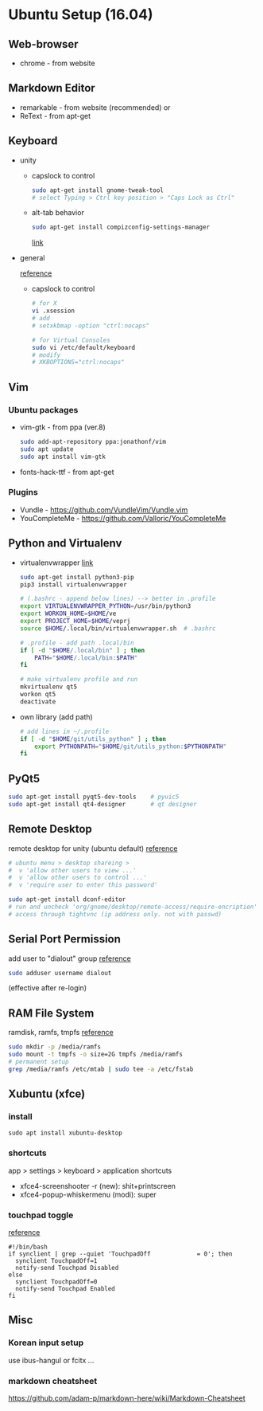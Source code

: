 # Ubuntu Setup (16.04)

## Web-browser
*  chrome - from website


## Markdown Editor
*  remarkable - from website (recommended)
or
*  ReText - from apt-get

## Keyboard
* unity
  * capslock to control
    ```sh
    sudo apt-get install gnome-tweak-tool
    # select Typing > Ctrl key position > "Caps Lock as Ctrl"
    ```
  * alt-tab behavior
    ```sh
    sudo apt-get install compizconfig-settings-manager
    ```
    [link](http://juniway.blogspot.kr/2015/12/alt-tab-switch-between-windows-on.html) 

* general

  [reference](https://www.emacswiki.org/emacs/MovingTheCtrlKey)
  * capslock to control
    ```sh
    # for X
    vi .xsession
    # add 
    # setxkbmap -option "ctrl:nocaps"
    
    # for Virtual Consoles
    sudo vi /etc/default/keyboard
    # modify
    # XKBOPTIONS="ctrl:nocaps"
    ``` 
  
  
## Vim
### Ubuntu packages
*  vim-gtk - from ppa (ver.8)
   ```sh
   sudo add-apt-repository ppa:jonathonf/vim
   sudo apt update
   sudo apt install vim-gtk
   ```
*  fonts-hack-ttf - from apt-get
### Plugins
*  Vundle - <https://github.com/VundleVim/Vundle.vim>
*  YouCompleteMe - <https://github.com/Valloric/YouCompleteMe>



## Python and Virtualenv
* virtualenvwrapper [link](http://chrisstrelioff.ws/sandbox/2014/09/04/virtualenv_and_virtualenvwrapper_on_ubuntu_14_04.html#virtualenvs-on-ubuntu-14-04)
  ```sh
  sudo apt-get install python3-pip
  pip3 install virtualenvwrapper
  
  # (.bashrc - append below lines) --> better in .profile
  export VIRTUALENVWRAPPER_PYTHON=/usr/bin/python3
  export WORKON_HOME=$HOME/ve
  export PROJECT_HOME=$HOME/veprj
  source $HOME/.local/bin/virtualenvwrapper.sh  # .bashrc
  
  # .profile - add path .local/bin
  if [ -d "$HOME/.local/bin" ] ; then
      PATH="$HOME/.local/bin:$PATH"
  fi
  
  # make virtualenv profile and run
  mkvirtualenv qt5
  workon qt5
  deactivate
  ```
* own library (add path)
  ```sh
  # add lines in ~/.profile
  if [ -d "$HOME/git/utils_python" ] ; then
      export PYTHONPATH="$HOME/git/utils_python:$PYTHONPATH"
  fi
  ```


## PyQt5
```sh
sudo apt-get install pyqt5-dev-tools    # pyuic5
sudo apt-get install qt4-designer       # qt designer
```

## Remote Desktop

remote desktop for unity (ubuntu default)
[reference](ubuntuhandbook.org/index.php/2016/07/remote-access-ubuntu-16-04)
```sh
# ubuntu menu > desktop shareing >
#  v 'allow other users to view ...'
#  v 'allow other users to control ...'
#  v 'require user to enter this password'

sudo apt-get install dconf-editor
# run and uncheck 'org/gnome/desktop/remote-access/require-encription'
# access through tightvnc (ip address only. not with passwd)
```

## Serial Port Permission
add user to "dialout" group
[reference](https://groups.google.com/forum/#!topic/openzwave/isRsRcLsiJE)
```sh
sudo adduser username dialout
```
(effective after re-login)


## RAM File System
ramdisk, ramfs, tmpfs [reference](https://askubuntu.com/questions/152868/how-do-i-make-a-ram-disk)
```sh
sudo mkdir -p /media/ramfs
sudo mount -t tmpfs -o size=2G tmpfs /media/ramfs
# permanent setup
grep /media/ramfs /etc/mtab | sudo tee -a /etc/fstab
```

## Xubuntu (xfce)
### install
```sudo apt install xubuntu-desktop```

### shortcuts
app > settings > keyboard > application shortcuts
  * xfce4-screenshooter -r (new): shit+printscreen
  * xfce4-popup-whiskermenu (modi): super
  
### touchpad toggle
[reference](https://askubuntu.com/questions/537002/how-to-quickly-enable-disable-touchpad-in-xubuntu-14-04-without-installing-other)
```
#!/bin/bash
if synclient | grep --quiet 'TouchpadOff             = 0'; then
  synclient TouchpadOff=1
  notify-send Touchpad Disabled
else
  synclient TouchpadOff=0
  notify-send Touchpad Enabled
fi
```

## Misc

### Korean input setup
use ibus-hangul or fcitx ...

###

### markdown cheatsheet
https://github.com/adam-p/markdown-here/wiki/Markdown-Cheatsheet
